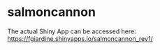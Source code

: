 # salmoncannon

The actual Shiny App can be accessed here: https://fgiardine.shinyapps.io/salmoncannon_rev1/
